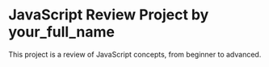 # JavaScript Review Project by your_full_name

This project is a review of JavaScript concepts, from beginner to advanced.
